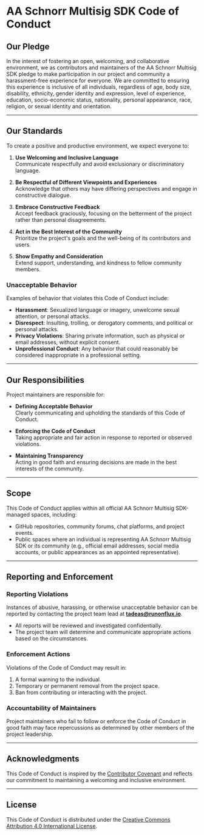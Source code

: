 # AA Schnorr Multisig SDK Code of Conduct

## **Our Pledge**

In the interest of fostering an open, welcoming, and collaborative environment, we as contributors and maintainers of the AA Schnorr Multisig SDK pledge to make participation in our project and community a harassment-free experience for everyone. We are committed to ensuring this experience is inclusive of all individuals, regardless of age, body size, disability, ethnicity, gender identity and expression, level of experience, education, socio-economic status, nationality, personal appearance, race, religion, or sexual identity and orientation.

---

## **Our Standards**

To create a positive and productive environment, we expect everyone to:

1. **Use Welcoming and Inclusive Language**  
   Communicate respectfully and avoid exclusionary or discriminatory language.

2. **Be Respectful of Different Viewpoints and Experiences**  
   Acknowledge that others may have differing perspectives and engage in constructive dialogue.

3. **Embrace Constructive Feedback**  
   Accept feedback graciously, focusing on the betterment of the project rather than personal disagreements.

4. **Act in the Best Interest of the Community**  
   Prioritize the project's goals and the well-being of its contributors and users.

5. **Show Empathy and Consideration**  
   Extend support, understanding, and kindness to fellow community members.

### **Unacceptable Behavior**

Examples of behavior that violates this Code of Conduct include:

- **Harassment**: Sexualized language or imagery, unwelcome sexual attention, or personal attacks.  
- **Disrespect**: Insulting, trolling, or derogatory comments, and political or personal attacks.  
- **Privacy Violations**: Sharing private information, such as physical or email addresses, without explicit consent.  
- **Unprofessional Conduct**: Any behavior that could reasonably be considered inappropriate in a professional setting.

---

## **Our Responsibilities**

Project maintainers are responsible for:

- **Defining Acceptable Behavior**  
  Clearly communicating and upholding the standards of this Code of Conduct.  

- **Enforcing the Code of Conduct**  
  Taking appropriate and fair action in response to reported or observed violations.  

- **Maintaining Transparency**  
  Acting in good faith and ensuring decisions are made in the best interests of the community.

---

## **Scope**

This Code of Conduct applies within all official AA Schnorr Multisig SDK-managed spaces, including:

- GitHub repositories, community forums, chat platforms, and project events.
- Public spaces where an individual is representing AA Schnorr Multisig SDK or its community (e.g., official email addresses, social media accounts, or public appearances as an appointed representative).

---

## **Reporting and Enforcement**

### **Reporting Violations**  
Instances of abusive, harassing, or otherwise unacceptable behavior can be reported by contacting the project team lead at **tadeas@runonflux.io**.  

- All reports will be reviewed and investigated confidentially.  
- The project team will determine and communicate appropriate actions based on the circumstances.

### **Enforcement Actions**  
Violations of the Code of Conduct may result in:  
1. A formal warning to the individual.  
2. Temporary or permanent removal from the project space.  
3. Ban from contributing or interacting with the project.  

### **Accountability of Maintainers**  
Project maintainers who fail to follow or enforce the Code of Conduct in good faith may face repercussions as determined by other members of the project leadership.

---

## **Acknowledgments**  
This Code of Conduct is inspired by the [Contributor Covenant](https://www.contributor-covenant.org) and reflects our commitment to maintaining a welcoming and inclusive environment.  

---

## **License**  
This Code of Conduct is distributed under the [Creative Commons Attribution 4.0 International License](https://creativecommons.org/licenses/by/4.0/).  